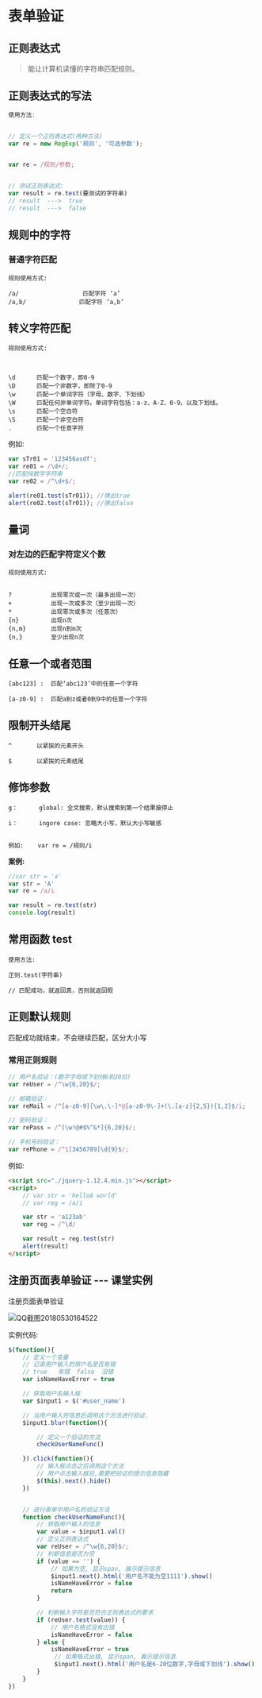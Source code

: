 # 表单验证

## 正则表达式 

> 能让计算机读懂的字符串匹配规则。



## 正则表达式的写法

```javascript
使用方法: 


// 定义一个正则表达式(两种方法)
var re = new RegExp('规则', '可选参数');


var re = /规则/参数;


// 测试正则表达式: 
var result = re.test(要测试的字符串)
// result  --->  true  
// result  --->  false 
```





## 规则中的字符

### 普通字符匹配

```
规则使用方式:

/a/                  匹配字符 ‘a’  
/a,b/ 				匹配字符 ‘a,b’
```



## 转义字符匹配

```
规则使用方式: 



\d 		匹配一个数字，即0-9
\D 		匹配一个非数字，即除了0-9
\w 		匹配一个单词字符（字母、数字、下划线）
\W 		匹配任何非单词字符。单词字符包括：a-z、A-Z、0-9，以及下划线。
\s 		匹配一个空白符
\S 		匹配一个非空白符
. 		匹配一个任意字符
```

例如: 

```javascript
var sTr01 = '123456asdf';
var re01 = /\d+/;
//匹配纯数字字符串
var re02 = /^\d+$/;

alert(re01.test(sTr01)); //弹出true
alert(re02.test(sTr01)); //弹出false
```



## 量词 

### 对左边的匹配字符定义个数

```
规则使用方式: 


? 			出现零次或一次（最多出现一次）
+ 			出现一次或多次（至少出现一次）
* 			出现零次或多次（任意次）
{n} 		出现n次
{n,m} 		出现n到m次
{n,} 		至少出现n次
```





## 任意一个或者范围

```
[abc123] : 	匹配‘abc123’中的任意一个字符

[a-z0-9] : 	匹配a到z或者0到9中的任意一个字符
```



## 限制开头结尾 

```
^ 		以紧挨的元素开头

$ 		以紧挨的元素结尾
```



## 修饰参数

```
g： 		global: 全文搜索，默认搜索到第一个结果接停止

i： 		ingore case: 忽略大小写，默认大小写敏感


例如:    var re = /规则/i
```



**案例:**

```javascript
//var str = 'a'
var str = 'A'
var re = /a/i

var result = re.test(str) 
console.log(result)
```



## 常用函数 test

```
使用方法: 

正则.test(字符串) 

// 匹配成功，就返回真，否则就返回假
```



## 正则默认规则 

匹配成功就结束，不会继续匹配，区分大小写



### 常用正则规则   

```javascript
// 用户名验证：(数字字母或下划线6到20位)
var reUser = /^\w{6,20}$/;

// 邮箱验证：    
var reMail = /^[a-z0-9][\w\.\-]*@[a-z0-9\-]+(\.[a-z]{2,5}){1,2}$/i;

// 密码验证：
var rePass = /^[\w!@#$%^&*]{6,20}$/;

// 手机号码验证：
var rePhone = /^1[3456789]\d{9}$/;
```

例如: 

```html
<script src="./jquery-1.12.4.min.js"></script>
<script>
    // var str = 'helloA world'
    // var reg = /a/i

    var str = 'a123ab'
    var reg = /^\d/

    var result = reg.test(str)
    alert(result)
</script>
```



## 注册页面表单验证 --- 课堂实例

注册页面表单验证

![QQ截图20180530164522](../images/QQ%E6%88%AA%E5%9B%BE20180530164522.png)

实例代码: 

```javascript
$(function(){
    // 定义一个变量
    // 记录用户输入的用户名是否有错
    // true   有错  false  没错
    var isNameHaveError = true

    // 获取用户名输入框
    var $input1 = $('#user_name')

    // 当用户输入完信息后调用这个方法进行验证.
    $input1.blur(function(){

        // 定义一个验证的方法
        checkUserNameFunc()

    }).click(function(){
        // 输入框点击之后调用这个方法
        // 用户点击输入框后,需要把验证的提示信息隐藏
        $(this).next().hide()
    })


    // 进行表单中用户名的验证方法
    function checkUserNameFunc(){
        // 获取用户输入的信息
        var value = $input1.val()
        // 定义正则表达式
        var reUser = /^\w{6,20}$/;
        // 判断信息是否为空
        if (value == '') {
            // 如果为空, 显示span, 展示提示信息
            $input1.next().html('用户名不能为空1111').show()
            isNameHaveError = false
            return
        }

        // 判断输入字符是否符合正则表达式的要求
        if (reUser.test(value)) {
            // 用户名格式没有出错
            isNameHaveError = false
        } else {
            isNameHaveError = true
             // 如果格式出错, 显示span, 展示提示信息
             $input1.next().html('用户名是6-20位数字,字母或下划线').show()
        }
    }
})
```

